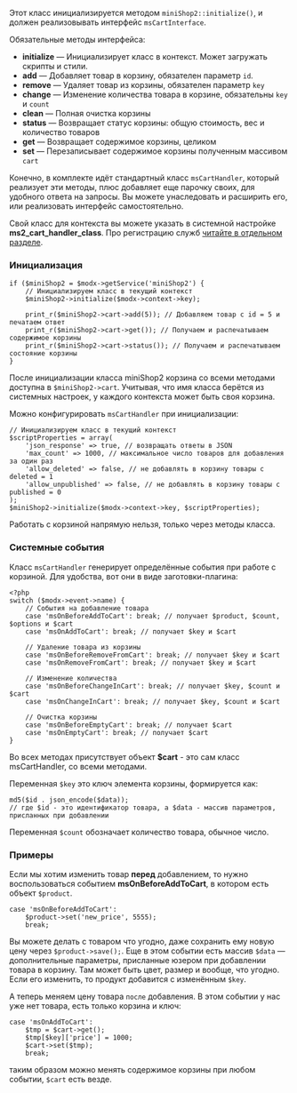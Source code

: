Этот класс инициализируется методом `miniShop2::initialize()`, и должен реализовывать интерфейс `msCartInterface`.

Обязательные методы интерфейса:
* **initialize** — Инициализирует класс в контекст. Может загружать скрипты и стили.
* **add** — Добавляет товар в корзину, обязателен параметр `id`.
* **remove** — Удаляет товар из корзины, обязателен параметр `key`
* **change** — Изменение количества товара в корзине, обязательны `key` и `count`
* **clean** — Полная очистка корзины
* **status** — Возвращает статус корзины: общую стоимость, вес и количество товаров
* **get** — Возвращает содержимое корзины, целиком
* **set** — Перезаписывает содержимое корзины полученным массивом `cart`

Конечно, в комплекте идёт стандартный класс `msCartHandler`, который реализует эти методы, плюс добавляет еще парочку своих, для удобного ответа на запросы.
Вы можете унаследовать и расширить его, или реализовать интерфейс самостоятельно.

Свой класс для контекста вы можете указать в системной настройке **ms2_cart_handler_class**.
Про регистрацию служб [читайте в отдельном разделе][1].

### Инициализация
```
if ($miniShop2 = $modx->getService('miniShop2') {
    // Инициализируем класс в текущий контекст
    $miniShop2->initialize($modx->context->key);

    print_r($miniShop2->cart->add(5)); // Добавляем товар с id = 5 и печатаем ответ
    print_r($miniShop2->cart->get()); // Получаем и распечатываем содержимое корзины
    print_r($miniShop2->cart->status()); // Получаем и распечатываем состояние корзины
}
```
После инициализации класса miniShop2 корзина со всеми методами доступна в `$miniShop2->cart`.
Учитывая, что имя класса берётся из системных настроек, у каждого контекста может быть своя корзина.

Можно конфигурировать `msCartHandler` при инициализации:
```
// Инициализируем класс в текущий контекст
$scriptProperties = array(
    'json_response' => true, // возвращать ответы в JSON
    'max_count' => 1000, // максимальное число товаров для добавления за один раз
    'allow_deleted' => false, // не добавлять в корзину товары с deleted = 1
    'allow_unpublished' => false, // не добавлять в корзину товары с published = 0
);
$miniShop2->initialize($modx->context->key, $scriptProperties);
```
Работать с корзиной напрямую нельзя, только через методы класса.

### Системные события
Класс `msCartHandler` генерирует определённые события при работе с корзиной. Для удобства, вот они в виде заготовки-плагина:
```
<?php
switch ($modx->event->name) {
    // События на добавление товара
    case 'msOnBeforeAddToCart': break; // получает $product, $count, $options и $cart
    case 'msOnAddToCart': break; // получает $key и $cart

    // Удаление товара из корзины
    case 'msOnBeforeRemoveFromCart': break; // получает $key и $cart
    case 'msOnRemoveFromCart': break; // получает $key и $cart

    // Изменение количества
    case 'msOnBeforeChangeInCart': break; // получает $key, $count и $cart
    case 'msOnChangeInCart': break; // получает $key, $count и $cart

    // Очистка корзины
    case 'msOnBeforeEmptyCart': break; // получает $cart
    case 'msOnEmptyCart': break; // получает $cart
}
```
Во всех методах присутствует объект **$cart** - это сам класс msCartHandler, со всеми методами.

Переменная `$key` это ключ элемента корзины, формируется как:
```
md5($id . json_encode($data));
// где $id - это идентификатор товара, а $data - массив параметров, присланных при добавлении
```
Переменная `$count` обозначает количество товара, обычное число.

### Примеры
Если мы хотим изменить товар **перед** добавлением, то нужно воспользоваться событием **msOnBeforeAddToCart**, в котором есть объект `$product`.
```
case 'msOnBeforeAddToCart':
    $product->set('new_price', 5555);
    break;
```
Вы можете делать с товаром что угодно, даже сохранить ему новую цену через `$product->save();`.
Еще в этом событии есть массив `$data` — дополнительные параметры, присланные юзером при добавлении товара в корзину.
Там может быть цвет, размер и вообще, что угодно. Если его изменить, то продукт добавится с изменённым `$key`.

А теперь меняем цену товара `после` добавления. В этом событии у нас уже нет товара, есть только корзина и ключ:
```
case 'msOnAddToCart':
    $tmp = $cart->get();
    $tmp[$key]['price'] = 1000;
    $cart->set($tmp);
    break;
```
таким образом можно менять содержимое корзины при любом событии, `$cart` есть везде.

[1]: /ru/01_Компоненты/02_miniShop2/03_Разработка/03_Службы/10_Подключение.md